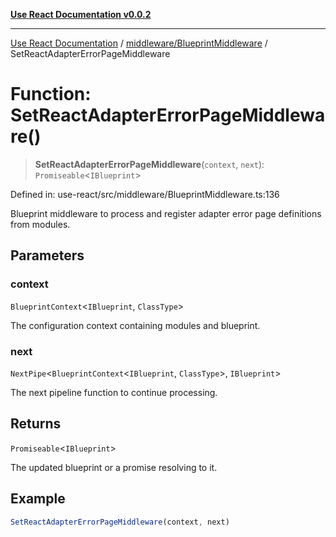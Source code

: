 [**Use React Documentation v0.0.2**](../../../README.md)

***

[Use React Documentation](../../../modules.md) / [middleware/BlueprintMiddleware](../README.md) / SetReactAdapterErrorPageMiddleware

# Function: SetReactAdapterErrorPageMiddleware()

> **SetReactAdapterErrorPageMiddleware**(`context`, `next`): `Promiseable`\<`IBlueprint`\>

Defined in: use-react/src/middleware/BlueprintMiddleware.ts:136

Blueprint middleware to process and register adapter error page definitions from modules.

## Parameters

### context

`BlueprintContext`\<`IBlueprint`, `ClassType`\>

The configuration context containing modules and blueprint.

### next

`NextPipe`\<`BlueprintContext`\<`IBlueprint`, `ClassType`\>, `IBlueprint`\>

The next pipeline function to continue processing.

## Returns

`Promiseable`\<`IBlueprint`\>

The updated blueprint or a promise resolving to it.

## Example

```typescript
SetReactAdapterErrorPageMiddleware(context, next)
```
